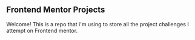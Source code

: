 ## Frontend Mentor Projects

<p>
  Welcome! This is a repo that i'm using to store all the project challenges I attempt on Frontend mentor.
</p>
